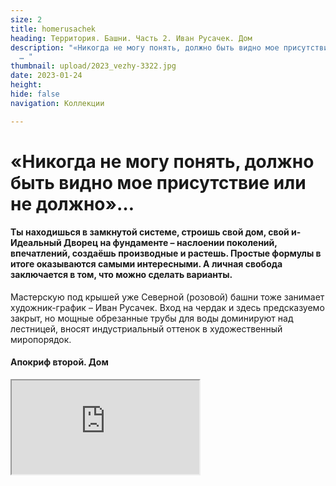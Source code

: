 ```yaml
---
size: 2
title: homerusachek
heading: Территория. Башни. Часть 2. Иван Русачек. Дом
description: "«Никогда не могу понять, должно быть видно мое присутствие или не должно»
  … "
thumbnail: upload/2023_vezhy-3322.jpg
date: 2023-01-24
height: 
hide: false
navigation: Коллекции

---
```

# **«Никогда не могу понять, должно быть видно мое присутствие или не должно»…**

#### Ты находишься в замкнутой системе, строишь свой дом, свой и-Идеальный Дворец на фундаменте – наслоении поколений, впечатлений, создаёшь производные и растешь. Простые формулы в итоге оказываются самыми интересными. А личная свобода заключается в том, что можно сделать варианты.

Мастерскую под крышей уже Северной (розовой) башни тоже занимает художник-график – Иван Русачек. Вход на чердак и здесь предсказуемо закрыт, но мощные обрезанные трубы для воды доминируют над лестницей, вносят индустриальный оттенок в художественный миропорядок.

#### Апокриф второй. Дом

<div><iframe class="youtube" src="https://www.youtube.com/embed/EW9RbYrrBO4"></div>
  
– _Тема Дом раньше для меня не существовала. Принципиально не хотел его. Но теперь все изменилось, потому что у людей нет абсолютно понятия, зачем куда, мы возвращаемся.
Мне нравится взаимодействие с зеркалом, отражение и попадание света. Когда ты видишь, что в ответ кто-то светится, надо что-то делать. В башнях зеркало отражает окружность. Окружность не даёт устояться каким-то нормативам, конструкциям. В моем случае – это пространство, что выходит в новое пространство и так циркулирует. Его складываешь, раскладываешь, смешиваешь… и появляется путь. Графики же работают с сериями, где концепцию можно рассмотреть с разных сторон_. 

_Когда ты учишься, сначала должен нарисовать кубик, шарик, понять, как строятся углы. А здесь нет углов, но есть система пропорций, и это тебя меняет, заряжаешься как-то. Мы часто живем в домах, где нет архитектуры. Это хорошие те же коробочки, кубики, но они не обладают особыми масштабами, они статичны, ты не можешь переродиться. В башнях есть то, что меняется постоянно. В её статичности – абсолютная динамика, и она начинает на тебя действовать. Это помогает постоянно себя как консервную банку вскрывать и убирать лишнее_.
  
![Imgur](https://imgur.com/MS8qYOU)
  
_Я себя никуда не прикрепляю. Стараюсь быть незаметным прозрачным. На самом деле это вопрос, насколько это место с одной стороны делает свободным, а насколько абсолютно закрепощает, навязывает скелеты, кости из кургана, которые мешают двигаться. Genius loci – гений места (синоним места силы), когда человек может соединиться с этим для проявления максимально внутренних сил, для действия_. 

![Imgur](https://i.imgur.com/nczATvg.jpg)
  
..._Перышко путешествует по моему времени, оно появилось еще в Минске на Некрасова, когда учился у Михаила Савицкого, уже не помню из какой истории, но мне понравилось. Тогда оно было красное. Так и живет здесь, показывает, что жизнь есть. 
Когда доводишь идею до некой точки высокой пирамиды, думаешь, ага, а что делать завтра. И тогда я сижу в мастерской и жду. Жду, когда окажешься в пустоте. И тогда в башню придет человек и скажет какое-то слово.  Нужно к нему внимательно прислушаться и пойти в эту сторону, я так делаю_.
  
![Imgur](https://i.imgur.com/KajFB89.jpg)
 
_Когда я пришел в башню мне показалось что ее наполнили чем-то не тем, надо лишнее убрать. Здесь все было затрамбовано до потолка стульями без ножек, коробками, не знаю, культурным слоем… В течение трех недель и трех камазов все исправили.  Искусство – взрывная сила, которая способна в культурном слое сделать некий переполох.  Людей это шокирует, они говорят: «боже как это ужасно, у нас была культура, пришел – все испортил», а потом начинают осваивать, и появляется новый культурный слой, как-то так_.
  
Читать о проекте "Территория Башни" можно [**здесь**](https://www.mamgrodno.com/projects/vejaart.html)
  
Неформальная история Башен + видео: [**Как Кася  и Бася оказались в тупике**](https://www.mamgrodno.com/projects/vejahistory.html)

Проект Территория. Башни. Часть первая. [**Юрий Яковенко. Время**](https://www.mamgrodno.com/projects/timeyakovenko.html)  
  
Автор текста: **Инна МАКСИМЧИК**
  
Автор фото: **Катерина ГОРДЕЕВА**
  
[**Читайте больше о художнике Иване Русачеке**](https://www.instagram.com/ivanrusachek/)